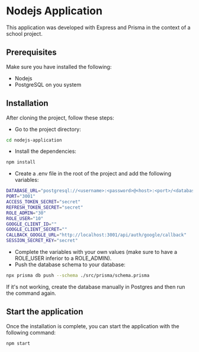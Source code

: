# Nodejs Application

This application was developed with Express and Prisma in the context of a school project.

## Prerequisites

Make sure you have installed the following:

- Nodejs
- PostgreSQL on you system

## Installation

After cloning the project, follow these steps:

- Go to the project directory:

```bash
cd nodejs-application
```

- Install the dependencies:

```bash
npm install
```

- Create a .env file in the root of the project and add the following variables:

```bash
DATABASE_URL="postgresql://<username>:<password>@<host>:<port>/<database_name>"
PORT="3001"
ACCESS_TOKEN_SECRET="secret"
REFRESH_TOKEN_SECRET="secret"
ROLE_ADMIN="30"
ROLE_USER="10"
GOOGLE_CLIENT_ID=""
GOOGLE_CLIENT_SECRET=""
CALLBACK_GOOGLE_URL="http://localhost:3001/api/auth/google/callback"
SESSION_SECRET_KEY="secret"
```

- Complete the variables with your own values (make sure to have a ROLE_USER inferior to a ROLE_ADMIN).
- Push the database schema to your database:

```bash
npx prisma db push --schema ./src/prisma/schema.prisma
```

If it's not working, create the database manually in Postgres and then run the command again.

## Start the application

Once the installation is complete, you can start the application with the following command:

```bash
npm start
```